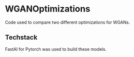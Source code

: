 # WGANOptimizations
Code used to compare two different optimizations for WGANs.

## Techstack
FastAI for Pytorch was used to build these models.
